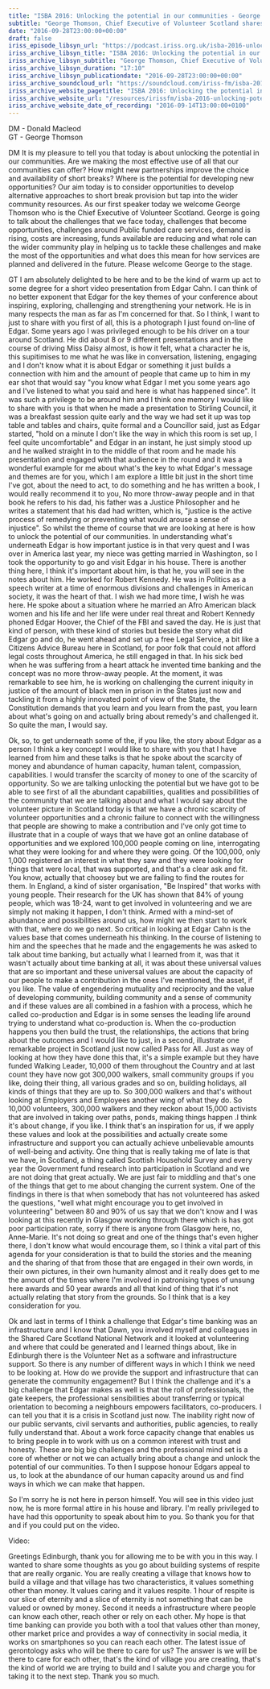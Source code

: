 ```yaml
---
title: "ISBA 2016: Unlocking the potential in our communities - George Thomson"
subtitle: "George Thomson, Chief Executive of Volunteer Scotland shares his memories of Edgar Cahn, the creator of Time Banking and explores its use as a community development tool. An example includes the walking charity 'Paths for all'."
date: "2016-09-28T23:00:00+00:00"
draft: false
iriss_episode_libsyn_url: "https://podcast.iriss.org.uk/isba-2016-unlocking-the-potential-in-our-communities-george-thomson-1"
iriss_archive_libsyn_title: "ISBA 2016: Unlocking the potential in our communities - George Thomson"
iriss_archive_libsyn_subtitle: "George Thomson, Chief Executive of Volunteer Scotland shares his memories of Edgar Cahn, the creator of Time Banking and explores its use as a community development tool. An example includes the walking charity 'Paths for all'."
iriss_archive_libsyn_duration: "17:10"
iriss_archive_libsyn_publicationdate: "2016-09-28T23:00:00+00:00"
iriss_archive_soundcloud_url: "https://soundcloud.com/iriss-fm/isba-2016-george-thomson-edgar-cahn-potential-communities"
iriss_archive_website_pagetitle: "ISBA 2016: Unlocking the potential in our communities - George Thomson"
iriss_archive_website_url: "/resources/irissfm/isba-2016-unlocking-potential-our-communities-george-thomson"
iriss_archive_website_date_of_recording: "2016-09-14T13:00:00+0100"
---
```

DM - Donald Macleod  
GT - George Thomson

DM It is my pleasure to tell you that today is about unlocking the potential in our communities. Are we making the most effective use of all that our communities can offer? How might new partnerships improve the choice and availability of short breaks? Where is the potential for developing new opportunities? Our aim today is to consider opportunities to develop alternative approaches to short break provision but tap into the wider community resources. As our first speaker today we welcome George Thomson who is the Chief Executive of Volunteer Scotland. George is going to talk about the challenges that we face today, challenges that become opportunities, challenges around Public funded care services, demand is rising, costs are increasing, funds available are reducing and what role can the wider community play in helping us to tackle these challenges and make the most of the opportunities and what does this mean for how services are planned and delivered in the future. Please welcome George to the stage.

GT I am absolutely delighted to be here and to be the kind of warm up act to some degree for a short video presentation from Edgar Cahn. I can think of no better exponent that Edgar for the key themes of your conference about inspiring, exploring, challenging and strengthening your network. He is in many respects the man as far as I'm concerned for that. So I think, I want to just to share with you first of all, this is a photograph I just found on-line of Edgar. Some years ago I was privileged enough to be his driver on a tour around Scotland. He did about 8 or 9 different presentations and in the course of driving Miss Daisy almost, is how it felt, what a character he is, this supitimises to me what he was like in conversation, listening, engaging and I don't know what it is about Edgar or something it just builds a connection with him and the amount of people that came up to him in my ear shot that would say "you know what Edgar I met you some years ago and I've listened to what you said and here is what has happened since". It was such a privilege to be around him and I think one memory I would like to share with you is that when he made a presentation to Stirling Council, it was a breakfast session quite early and the way we had set it up was top table and tables and chairs, quite formal and a Councillor said, just as Edgar started, "hold on a minute I don't like the way in which this room is set up, I feel quite uncomfortable" and Edgar in an instant, he just simply stood up and he walked straight in to the middle of that room and he made his presentation and engaged with that audience in the round and it was a wonderful example for me about what's the key to what Edgar's message and themes are for you, which I am explore a little bit just in the short time I've got, about the need to act, to do something and he has written a book, I would really recommend it to you, No more throw-away people and in that book he refers to his dad, his father was a Justice Philosopher and he writes a statement that his dad had written, which is, "justice is the active process of remedying or preventing what would arouse a sense of injustice". So whilst the theme of course that we are looking at here is how to unlock the potential of our communities. In understanding what's underneath Edgar is how important justice is in that very quest and I was over in America last year, my niece was getting married in Washington, so I took the opportunity to go and visit Edgar in his house. There is another thing here, I think it's important about him, is that he, you will see in the notes about him. He worked for Robert Kennedy. He was in Politics as a speech writer at a time of enormous divisions and challenges in American society, it was the heart of that. I wish we had more time, I wish he was here. He spoke about a situation where he married an Afro American black women and his life and her life were under real threat and Robert Kennedy phoned Edgar Hoover, the Chief of the FBI and saved the day. He is just that kind of person, with these kind of stories but beside the story what did Edgar go and do, he went ahead and set up a free Legal Service, a bit like a Citizens Advice Bureau here in Scotland, for poor folk that could not afford legal costs throughout America, he still engaged in that. In his sick bed when he was suffering from a heart attack he invented time banking and the concept was no more throw-away people. At the moment, it was remarkable to see him, he is working on challenging the current iniquity in justice of the amount of black men in prison in the States just now and tackling it from a highly innovated point of view of the State, the Constitution demands that you learn and you learn from the past, you learn about what's going on and actually bring about remedy's and challenged it. So quite the man, I would say.

Ok, so, to get underneath some of the, if you like, the story about Edgar as a person I think a key concept I would like to share with you that I have learned from him and these talks is that he spoke about the scarcity of money and abundance of human capacity, human talent, compassion, capabilities. I would transfer the scarcity of money to one of the scarcity of opportunity. So we are talking unlocking the potential but we have got to be able to see first of all the abundant capabilities, qualities and possibilities of the community that we are talking about and what I would say about the volunteer picture in Scotland today is that we have a chronic scarcity of volunteer opportunities and a chronic failure to connect with the willingness that people are showing to make a contribution and I've only got time to illustrate that in a couple of ways that we have got an online database of opportunities and we explored 100,000 people coming on line, interrogating what they were looking for and where they were going. Of the 100,000, only 1,000 registered an interest in what they saw and they were looking for things that were local, that was supported, and that's a clear ask and fit. You know, actually that choosey but we are failing to find the routes for them. In England, a kind of sister organisation, "Be Inspired" that works with young people. Their research for the UK has shown that 84% of young people, which was 18-24, want to get involved in volunteering and we are simply not making it happen, I don't think. Armed with a mind-set of abundance and possibilities around us, how might we then start to work with that, where do we go next. So critical in looking at Edgar Cahn is the values base that comes underneath his thinking. In the course of listening to him and the speeches that he made and the engagements he was asked to talk about time banking, but actually what I learned from it, was that it wasn't actually about time banking at all, it was about these universal values that are so important and these universal values are about the capacity of our people to make a contribution in the ones I've mentioned, the asset, if you like. The value of engendering mutuality and reciprocity and the value of developing community, building community and a sense of community and if these values are all combined in a fashion with a process, which he called co-production and Edgar is in some senses the leading life around trying to understand what co-production is. When the co-production happens you then build the trust, the relationships, the actions that bring about the outcomes and I would like to just, in a second, illustrate one remarkable project in Scotland just now called Pass for All. Just as way of looking at how they have done this that, it's a simple example but they have funded Walking Leader, 10,000 of them throughout the Country and at last count they have now got 300,000 walkers, small community groups if you like, doing their thing, all various grades and so on, building holidays, all kinds of things that they are up to. So 300,000 walkers and that's without looking at Employers and Employees another wing of what they do. So 10,000 volunteers, 300,000 walkers and they reckon about 15,000 activists that are involved in taking over paths, ponds, making things happen .I think it's about change, if you like. I think that's an inspiration for us, if we apply these values and look at the possibilities and actually create some infrastructure and support you can actually achieve unbelievable amounts of well-being and activity. One thing that is really taking me of late is that we have, in Scotland, a thing called Scottish Household Survey and every year the Government fund research into participation in Scotland and we are not doing that great actually. We are just fair to middling and that's one of the things that get to me about changing the current system. One of the findings in there is that when somebody that has not volunteered has asked the questions, "well what might encourage you to get involved in volunteering" between 80 and 90% of us say that we don't know and I was looking at this recently in Glasgow working through there which is has got poor participation rate, sorry if there is anyone from Glasgow here, no, Anne-Marie. It's not doing so great and one of the things that's even higher there, I don't know what would encourage them, so I think a vital part of this agenda for your consideration is that to build the stories and the meaning and the sharing of that from those that are engaged in their own words, in their own pictures, in their own humanity almost and it really does get to me the amount of the times where I'm involved in patronising types of unsung here awards and 50 year awards and all that kind of thing that it's not actually relating that story from the grounds. So I think that is a key consideration for you.

Ok and last in terms of I think a challenge that Edgar's time banking was an infrastructure and I know that Dawn, you involved myself and colleagues in the Shared Care Scotland National Network and it looked at volunteering and where that could be generated and I learned things about, like in Edinburgh there is the Volunteer Net as a software and infrastructure support. So there is any number of different ways in which I think we need to be looking at. How do we provide the support and infrastructure that can generate the community engagement? But I think the challenge and it's a big challenge that Edgar makes as well is that the roll of professionals, the gate keepers, the professional sensibilities about transferring or typical orientation to becoming a neighbours empowers facilitators, co-producers. I can tell you that it is a crisis in Scotland just now. The inability right now of our public servants, civil servants and authorities, public agencies, to really fully understand that. About a work force capacity change that enables us to bring people in to work with us on a common interest with trust and honesty. These are big big challenges and the professional mind set is a core of whether or not we can actually bring about a change and unlock the potential of our communities. To then I suppose honour Edgars appeal to us, to look at the abundance of our human capacity around us and find ways in which we can make that happen.

So I'm sorry he is not here in person himself. You will see in this video just now, he is more formal attire in his house and library. I'm really privileged to have had this opportunity to speak about him to you. So thank you for that and if you could put on the video.

Video:

Greetings Edinburgh, thank you for allowing me to be with you in this way. I wanted to share some thoughts as you go about building systems of respite that are really organic. You are really creating a village that knows how to build a village and that village has two characteristics, it values something other than money. It values caring and it values respite. 1 hour of respite is our slice of eternity and a slice of eternity is not something that can be valued or owned by money. Second it needs a infrastructure where people can know each other, reach other or rely on each other. My hope is that time banking can provide you both with a tool that values other than money, other market price and provides a way of connectivity in social media, it works on smartphones so you can reach each other. The latest issue of gerontology asks who will be there to care for us? The answer is we will be there to care for each other, that's the kind of village you are creating, that's the kind of world we are trying to build and I salute you and charge you for taking it to the next step. Thank you so much.